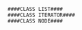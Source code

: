 

              ####CLASS LIST#### 
              ####CLASS ITERATOR####
              ####CLASS NODE####
          
